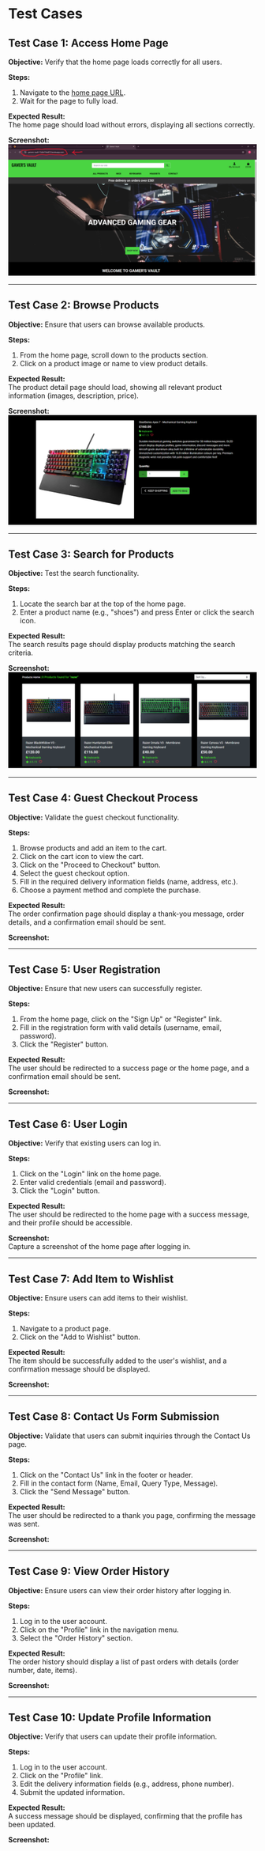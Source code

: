 # Test Cases

## Test Case 1: Access Home Page
**Objective:** Verify that the home page loads correctly for all users.

**Steps:**
1. Navigate to the [home page URL](http://gamers-vault-72a0e73da873.herokuapp.com/).
2. Wait for the page to fully load.

**Expected Result:**  
The home page should load without errors, displaying all sections correctly.

**Screenshot:**  
![Home page](/docs/images/test-case-1-results.png)

<hr>

## Test Case 2: Browse Products
**Objective:** Ensure that users can browse available products.

**Steps:**
1. From the home page, scroll down to the products section.
2. Click on a product image or name to view product details.

**Expected Result:**  
The product detail page should load, showing all relevant product information (images, description, price).

**Screenshot:**  
![Product detail](/docs/images/product-detail-desktop.png)

<hr>

## Test Case 3: Search for Products
**Objective:** Test the search functionality.

**Steps:**
1. Locate the search bar at the top of the home page.
2. Enter a product name (e.g., "shoes") and press Enter or click the search icon.

**Expected Result:**  
The search results page should display products matching the search criteria.

**Screenshot:**  
![Search results](/docs/images/test-case-3-results.PNG)

<hr>

## Test Case 4: Guest Checkout Process
**Objective:** Validate the guest checkout functionality.

**Steps:**
1. Browse products and add an item to the cart.
2. Click on the cart icon to view the cart.
3. Click on the "Proceed to Checkout" button.
4. Select the guest checkout option.
5. Fill in the required delivery information fields (name, address, etc.).
6. Choose a payment method and complete the purchase.

**Expected Result:**  
The order confirmation page should display a thank-you message, order details, and a confirmation email should be sent.

**Screenshot:**  


<hr>

## Test Case 5: User Registration
**Objective:** Ensure that new users can successfully register.

**Steps:**
1. From the home page, click on the "Sign Up" or "Register" link.
2. Fill in the registration form with valid details (username, email, password).
3. Click the "Register" button.

**Expected Result:**  
The user should be redirected to a success page or the home page, and a confirmation email should be sent.

**Screenshot:**  

<hr>

## Test Case 6: User Login
**Objective:** Verify that existing users can log in.

**Steps:**
1. Click on the "Login" link on the home page.
2. Enter valid credentials (email and password).
3. Click the "Login" button.

**Expected Result:**  
The user should be redirected to the home page with a success message, and their profile should be accessible.

**Screenshot:**  
Capture a screenshot of the home page after logging in.

<hr>

## Test Case 7: Add Item to Wishlist
**Objective:** Ensure users can add items to their wishlist.

**Steps:**
1. Navigate to a product page.
2. Click on the "Add to Wishlist" button.

**Expected Result:**  
The item should be successfully added to the user's wishlist, and a confirmation message should be displayed.

**Screenshot:**  


<hr>

## Test Case 8: Contact Us Form Submission
**Objective:** Validate that users can submit inquiries through the Contact Us page.

**Steps:**
1. Click on the "Contact Us" link in the footer or header.
2. Fill in the contact form (Name, Email, Query Type, Message).
3. Click the "Send Message" button.

**Expected Result:**  
The user should be redirected to a thank you page, confirming the message was sent.

**Screenshot:**  


<hr>

## Test Case 9: View Order History
**Objective:** Ensure users can view their order history after logging in.

**Steps:**
1. Log in to the user account.
2. Click on the "Profile" link in the navigation menu.
3. Select the "Order History" section.

**Expected Result:**  
The order history should display a list of past orders with details (order number, date, items).

**Screenshot:**  


<hr>

## Test Case 10: Update Profile Information
**Objective:** Verify that users can update their profile information.

**Steps:**
1. Log in to the user account.
2. Click on the "Profile" link.
3. Edit the delivery information fields (e.g., address, phone number).
4. Submit the updated information.

**Expected Result:**  
A success message should be displayed, confirming that the profile has been updated.

**Screenshot:**  

